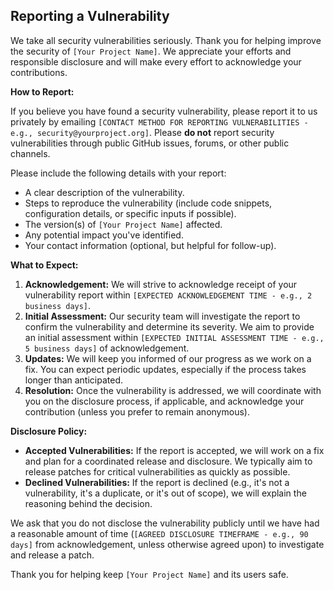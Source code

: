 ## Reporting a Vulnerability

We take all security vulnerabilities seriously. Thank you for helping improve the security of `[Your Project Name]`. We appreciate your efforts and responsible disclosure and will make every effort to acknowledge your contributions.

**How to Report:**

If you believe you have found a security vulnerability, please report it to us privately by emailing `[CONTACT METHOD FOR REPORTING VULNERABILITIES - e.g., security@yourproject.org]`. Please **do not** report security vulnerabilities through public GitHub issues, forums, or other public channels.

Please include the following details with your report:

* A clear description of the vulnerability.
* Steps to reproduce the vulnerability (include code snippets, configuration details, or specific inputs if possible).
* The version(s) of `[Your Project Name]` affected.
* Any potential impact you've identified.
* Your contact information (optional, but helpful for follow-up).

**What to Expect:**

1.  **Acknowledgement:** We will strive to acknowledge receipt of your vulnerability report within `[EXPECTED ACKNOWLEDGEMENT TIME - e.g., 2 business days]`.
2.  **Initial Assessment:** Our security team will investigate the report to confirm the vulnerability and determine its severity. We aim to provide an initial assessment within `[EXPECTED INITIAL ASSESSMENT TIME - e.g., 5 business days]` of acknowledgement.
3.  **Updates:** We will keep you informed of our progress as we work on a fix. You can expect periodic updates, especially if the process takes longer than anticipated.
4.  **Resolution:** Once the vulnerability is addressed, we will coordinate with you on the disclosure process, if applicable, and acknowledge your contribution (unless you prefer to remain anonymous).

**Disclosure Policy:**

* **Accepted Vulnerabilities:** If the report is accepted, we will work on a fix and plan for a coordinated release and disclosure. We typically aim to release patches for critical vulnerabilities as quickly as possible.
* **Declined Vulnerabilities:** If the report is declined (e.g., it's not a vulnerability, it's a duplicate, or it's out of scope), we will explain the reasoning behind the decision.

We ask that you do not disclose the vulnerability publicly until we have had a reasonable amount of time (`[AGREED DISCLOSURE TIMEFRAME - e.g., 90 days]` from acknowledgement, unless otherwise agreed upon) to investigate and release a patch.

Thank you for helping keep `[Your Project Name]` and its users safe.
